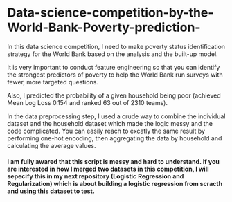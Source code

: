 # Data-science-competition-by-the-World-Bank-Poverty-prediction-

In this data science competition, I need to make poverty status identification strategy for the World Bank based on the analysis and the built-up model.

It is very important to conduct feature engineering so that you can identify the strongest predictors of poverty to help the World Bank run surveys with fewer, more targeted questions.

Also, I predicted the probability of a given household being poor (achieved Mean Log Loss 0.154 and ranked 63 out of 2310 teams).


In the data preprocessing step, I used a crude way to combine the individual dataset and the household dataset which made the logic messy and the code complicated. You can easily reach to excatly the same result by performing one-hot encoding, then aggregating the data by household and calculating the average values.

#### I am fully awared that this script is messy and hard to understand. If you are interested in how I merged two datasets in this competition, I will sepecify this in my next repository (Logistic Regression and Regularization) which is about building a logistic regression from scracth and using this dataset to test.
